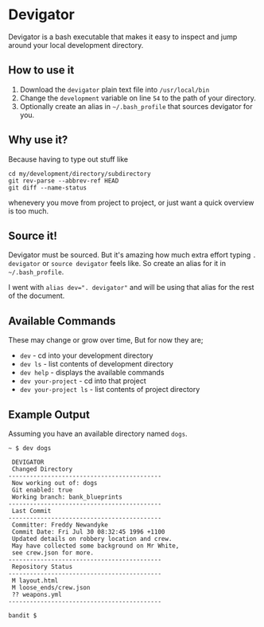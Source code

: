 # Devigator
Devigator is a bash executable that makes it easy to inspect and jump around your local development directory.

## How to use it
1. Download the `devigator` plain text file into `/usr/local/bin`
2. Change the `development` variable on line `54` to the path of your directory.
3. Optionally create an alias in `~/.bash_profile` that sources devigator for you. 

## Why use it?
Because having to type out stuff like 
```
cd my/development/directory/subdirectory
git rev-parse --abbrev-ref HEAD
git diff --name-status
```
whenevery you move from project to project, or just want a quick overview is too much.



## Source it!
Devigator must be sourced. But it's amazing how much extra effort typing `. devigator` or `source devigator` feels like. So create an alias for it in `~/.bash_profile`.

I went with `alias dev=". devigator"` and will be using that alias for the rest of the document.


## Available Commands
These may change or grow over time, But for now they are;

* `dev` - cd into your development directory
* `dev ls` - list contents of development directory
* `dev help` - displays the available commands
* `dev your-project` - cd into that project
* `dev your-project ls` - list contents of project directory

## Example Output
Assuming you have an available directory named `dogs`.

```
~ $ dev dogs

 DEVIGATOR
 Changed Directory 
-------------------------------------------
 Now working out of: dogs 
 Git enabled: true
 Working branch: bank_blueprints
-------------------------------------------
 Last Commit                           
-------------------------------------------
 Committer: Freddy Newandyke
 Commit Date: Fri Jul 30 08:32:45 1996 +1100
 Updated details on robbery location and crew.
 May have collected some background on Mr White,
 see crew.json for more.
-------------------------------------------
 Repository Status                           
-------------------------------------------
 M layout.html
 M loose_ends/crew.json
 ?? weapons.yml
-------------------------------------------

bandit $
```


